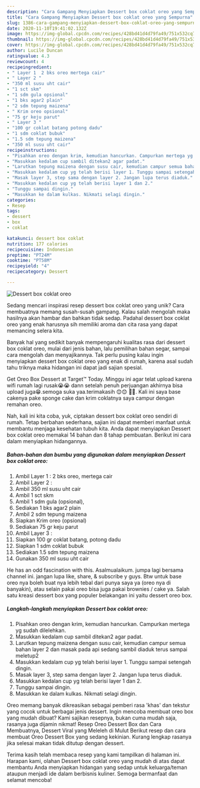 ```yaml
---
description: "Cara Gampang Menyiapkan Dessert box coklat oreo yang Sempurna"
title: "Cara Gampang Menyiapkan Dessert box coklat oreo yang Sempurna"
slug: 1386-cara-gampang-menyiapkan-dessert-box-coklat-oreo-yang-sempurna
date: 2020-11-10T19:41:02.132Z
image: https://img-global.cpcdn.com/recipes/428bd41d4d79fa49/751x532cq70/dessert-box-coklat-oreo-foto-resep-utama.jpg
thumbnail: https://img-global.cpcdn.com/recipes/428bd41d4d79fa49/751x532cq70/dessert-box-coklat-oreo-foto-resep-utama.jpg
cover: https://img-global.cpcdn.com/recipes/428bd41d4d79fa49/751x532cq70/dessert-box-coklat-oreo-foto-resep-utama.jpg
author: Lucile Duncan
ratingvalue: 4.3
reviewcount: 4
recipeingredient:
- " Layer 1  2 bks oreo mertega cair"
- " Layer 2 "
- "350 ml susu uht cair"
- "1 sct skm"
- "1 sdm gula opsional"
- "1 bks agar2 plain"
- "2 sdm tepung maizena"
- " Krim oreo opsional"
- "75 gr keju parut"
- " Layer 3 "
- "100 gr coklat batang potong dadu"
- "1 sdm coklat bubuk"
- "1.5 sdm tepung maizena"
- "350 ml susu uht cair"
recipeinstructions:
- "Pisahkan oreo dengan krim, kemudian hancurkan. Campurkan mertega yg sudah dilelehkan."
- "Masukkan kedalam cup sambil ditekan2 agar padat."
- "Larutkan tepung maizena dengan susu cair, kemudian campur semua bahan layer 2 dan masak pada api sedang sambil diaduk terus sampai meletup2"
- "Masukkan kedalam cup yg telah berisi layer 1. Tunggu sampai setengah dingin."
- "Masak layer 3, step sama dengan layer 2. Jangan lupa terus diaduk."
- "Masukkan kedalan cup yg telah berisi layer 1 dan 2."
- "Tunggu sampai dingin."
- "Masukkan ke dalam kulkas. Nikmati selagi dingin."
categories:
- Resep
tags:
- dessert
- box
- coklat

katakunci: dessert box coklat 
nutrition: 177 calories
recipecuisine: Indonesian
preptime: "PT24M"
cooktime: "PT58M"
recipeyield: "4"
recipecategory: Dessert

---
```



![Dessert box coklat oreo](https://img-global.cpcdn.com/recipes/428bd41d4d79fa49/751x532cq70/dessert-box-coklat-oreo-foto-resep-utama.jpg)

Sedang mencari inspirasi resep dessert box coklat oreo yang unik? Cara membuatnya memang susah-susah gampang. Kalau salah mengolah maka hasilnya akan hambar dan bahkan tidak sedap. Padahal dessert box coklat oreo yang enak harusnya sih memiliki aroma dan cita rasa yang dapat memancing selera kita.

Banyak hal yang sedikit banyak mempengaruhi kualitas rasa dari dessert box coklat oreo, mulai dari jenis bahan, lalu pemilihan bahan segar, sampai cara mengolah dan menyajikannya. Tak perlu pusing kalau ingin menyiapkan dessert box coklat oreo yang enak di rumah, karena asal sudah tahu triknya maka hidangan ini dapat jadi sajian spesial.

Get Oreo Box Dessert at Target™ Today. Minggu ini agar telat upload karena wifi rumah lagi rusak😭😭 dann setelah penuh perjuangan akhirnya bisa upload juga😁.semoga suka yaa.terimakasih 😊😊 🙏🙏. Kali ini saya base cakenya pake sponge cake dan krim coklatnya saya campur dengan remahan oreo.


Nah, kali ini kita coba, yuk, ciptakan dessert box coklat oreo sendiri di rumah. Tetap berbahan sederhana, sajian ini dapat memberi manfaat untuk membantu menjaga kesehatan tubuh kita. Anda dapat menyiapkan Dessert box coklat oreo memakai 14 bahan dan 8 tahap pembuatan. Berikut ini cara dalam menyiapkan hidangannya.

<!--inarticleads1-->

##### Bahan-bahan dan bumbu yang digunakan dalam menyiapkan Dessert box coklat oreo:

1. Ambil  Layer 1 : 2 bks oreo, mertega cair
1. Ambil  Layer 2 :
1. Ambil 350 ml susu uht cair
1. Ambil 1 sct skm
1. Ambil 1 sdm gula (opsional),
1. Sediakan 1 bks agar2 plain
1. Ambil 2 sdm tepung maizena
1. Siapkan  Krim oreo (opsional)
1. Sediakan 75 gr keju parut
1. Ambil  Layer 3 :
1. Siapkan 100 gr coklat batang, potong dadu
1. Siapkan 1 sdm coklat bubuk
1. Sediakan 1.5 sdm tepung maizena
1. Gunakan 350 ml susu uht cair


He has an odd fascination with this. Asalmualaikum. jumpa lagi bersama channel ini. jangan lupa like, share, &amp; subscribe y guys. Btw untuk base oreo nya boleh buat nya lebih tebal dari punya saya ya (oreo nya di banyakin), atau selain pakai oreo bisa juga pakai brownies / cake ya. Salah satu kreasi dessert box yang populer belakangan ini yaitu dessert oreo box. 

<!--inarticleads2-->

##### Langkah-langkah menyiapkan Dessert box coklat oreo:

1. Pisahkan oreo dengan krim, kemudian hancurkan. Campurkan mertega yg sudah dilelehkan.
1. Masukkan kedalam cup sambil ditekan2 agar padat.
1. Larutkan tepung maizena dengan susu cair, kemudian campur semua bahan layer 2 dan masak pada api sedang sambil diaduk terus sampai meletup2
1. Masukkan kedalam cup yg telah berisi layer 1. Tunggu sampai setengah dingin.
1. Masak layer 3, step sama dengan layer 2. Jangan lupa terus diaduk.
1. Masukkan kedalan cup yg telah berisi layer 1 dan 2.
1. Tunggu sampai dingin.
1. Masukkan ke dalam kulkas. Nikmati selagi dingin.


Oreo memang banyak dikreasikan sebagai pemberi rasa &#39;khas&#39; dan tekstur yang cocok untuk berbagai jenis dessert. Ingin mencoba membuat oreo box yang mudah dibuat? Kami sajikan resepnya, bukan cuma mudah saja, rasanya juga dijamin nikmat! Resep Oreo Dessert Box dan Cara Membuatnya, Dessert Viral yang Meleleh di Mulut Berikut resep dan cara membuat Oreo Dessert Box yang sedang kekinian. Kurang lengkap rasanya jika selesai makan tidak ditutup dengan dessert. 

Terima kasih telah membaca resep yang kami tampilkan di halaman ini. Harapan kami, olahan Dessert box coklat oreo yang mudah di atas dapat membantu Anda menyiapkan hidangan yang sedap untuk keluarga/teman ataupun menjadi ide dalam berbisnis kuliner. Semoga bermanfaat dan selamat mencoba!
